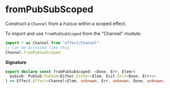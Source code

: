 # fromPubSubScoped

Construct a `Channel` from a `PubSub` within a scoped effect.

To import and use `fromPubSubScoped` from the "Channel" module:

```ts
import * as Channel from "effect/Channel"
// Can be accessed like this
Channel.fromPubSubScoped
```

**Signature**

```ts
export declare const fromPubSubScoped: <Done, Err, Elem>(
  pubsub: PubSub.PubSub<Either.Either<Elem, Exit.Exit<Done, Err>>>
) => Effect.Effect<Channel<Elem, unknown, Err, unknown, Done, unknown, never>, never, Scope.Scope>
```
